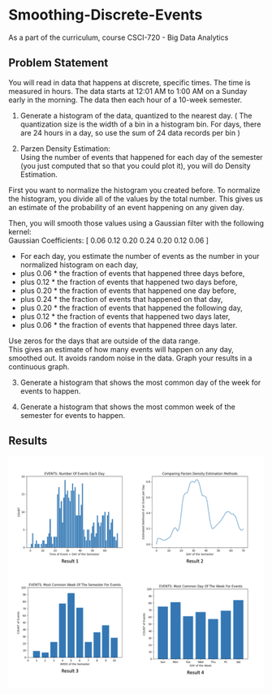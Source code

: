 # Smoothing-Discrete-Events
As a part of the curriculum, course CSCI-720 - Big Data Analytics

## Problem Statement

You will read in data that happens at discrete, specific times. The time is measured in hours. The data starts at 12:01 AM to 1:00 AM on a Sunday early in the morning. The data then each hour of a 10-week semester.

1. Generate a histogram of the data, quantized to the nearest day. ( The quantization size is the width of a bin in a histogram bin. For days, there are 24 hours in a day, so use the sum of 24 data records per bin )

2. Parzen Density Estimation:<br />
Using the number of events that happened for each day of the semester (you just computed that so that you could plot it), you will do Density Estimation.

First you want to normalize the histogram you created before. To normalize the histogram, you divide all of the values by the total number. This gives us an estimate of the probability of an event happening on any given day.

Then, you will smooth those values using a Gaussian filter with the following kernel:<br />
Gaussian Coefficients: [ 0.06 0.12 0.20 0.24 0.20 0.12 0.06 ]

- For each day, you estimate the number of events as the number in your normalized histogram on each day, 
- plus 0.06 * the fraction of events that happened three days before,<br />
- plus 0.12 * the fraction of events that happened two days before,<br />
- plus 0.20 * the fraction of events that happened one day before,<br />
- plus 0.24 * the fraction of events that happened on that day,<br />
- plus 0.20 * the fraction of events that happened the following day,<br /> 
- plus 0.12 * the fraction of events that happened two days later,<br />
- plus 0.06 * the fraction of events that happened three days later.

Use zeros for the days that are outside of the data range.<br />
This gives an estimate of how many events will happen on any day, smoothed out. It avoids random noise in the data.
Graph your results in a continuous graph.

3. Generate a histogram that shows the most common day of the week for events to happen.

4. Generate a histogram that shows the most common week of the semester for events to happen.

## Results
![results](results.png)







